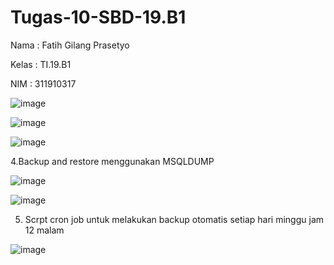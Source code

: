 # Tugas-10-SBD-19.B1

Nama  : Fatih Gilang Prasetyo <p>
Kelas : TI.19.B1 <P>
NIM   : 311910317 <P>
  
 ![image](https://user-images.githubusercontent.com/81542329/125152193-eba9fb00-e0ff-11eb-9b3a-498150dd33cc.png) <P>
  
  
  ![image](https://user-images.githubusercontent.com/81542329/125152200-f82e5380-e0ff-11eb-9c8c-b90506654f10.png) <P>
  
  ![image](https://user-images.githubusercontent.com/81542329/125152247-2b70e280-e100-11eb-97e2-8a7580ad62fa.png) <P>
  
  4.Backup and restore menggunakan MSQLDUMP <P>
  
  ![image](https://user-images.githubusercontent.com/81542329/125152429-4e4fc680-e101-11eb-88a1-8f53f0d2f3f7.png) <p>
  
  ![image](https://user-images.githubusercontent.com/81542329/125152452-7dfece80-e101-11eb-913c-cb02e03f3f10.png) <p>
  
  5. Scrpt cron job untuk melakukan backup otomatis setiap hari minggu jam 12 malam <p>
  
  ![image](https://user-images.githubusercontent.com/81542329/125152563-1ac16c00-e102-11eb-8d8c-c7f9fc1c210d.png) <p>






  
  


